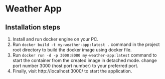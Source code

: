 # Weather App

## Installation steps
01. Install and run docker engine on your PC.
02. Run `docker build -t my-weather-app:latest .` 
command in the project root directory to build the docker image using docker file.
03. Run `docker run -d -p 3000:8080 my-weather-app:latest` 
command to start the container from the created image in detached mode. change port number 3000 (host port number) to your preferred port.
04. Finally, visit http://localhost:3000/ to start the application.